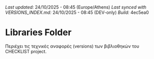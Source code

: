 *Last updated:* 24/10/2025 - 08:45 (Europe/Athens)
*Last synced with VERSIONS_INDEX.md:* 24/10/2025 - 08:45 (DEV-only)
*Build:* 4ec5ea0

# Libraries Folder  
Περιέχει τις τεχνικές αναφορές (versions) των βιβλιοθηκών του CHECKLIST project.
